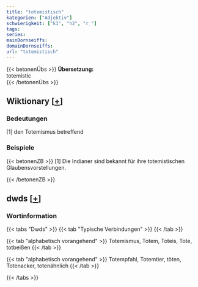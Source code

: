 ```yaml
---
title: "totemistisch"
kategorien: ["Adjektiv"]
schwierigkeit: ["k1", "h2", "r_"]
tags:
series:
mainDornseiffs:
domainDornseiffs:
url: "totemistisch"
---
```


{{< betonenÜbs >}}
**Übersetzung:**  
totemistic  
{{< /betonenÜbs >}}

## Wiktionary [[+](https://de.wiktionary.org/wiki/totemistisch)]

### Bedeutungen
[1] den Totemismus betreffend  

### Beispiele
{{< betonenZB >}}
[1] Die Indianer sind bekannt für ihre totemistischen Glaubensvorstellungen.  

{{< /betonenZB >}}


## dwds [[+](https://www.dwds.de/wb/totemistisch)]

### Wortinformation
{{< tabs "Dwds" >}}
{{< tab "Typische Verbindungen" >}}
{{< /tab >}}

{{< tab "alphabetisch vorangehend" >}}
Totemismus, Totem, Toteis, Tote, totbeißen
{{< /tab >}}

{{< tab "alphabetisch vorangehend" >}}
Totempfahl, Totemtier, töten, Totenacker, totenähnlich
{{< /tab >}}

{{< /tabs >}}


